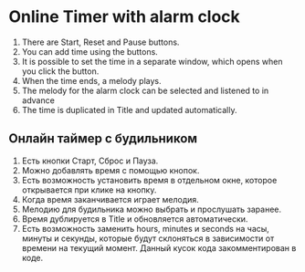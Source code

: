 <h1>Online Timer with alarm clock</h1>

<ol>
  <li>There are Start, Reset and Pause buttons.</li>
  <li>You can add time using the buttons.</li>
  <li>It is possible to set the time in a separate window, which opens when you click the button.</li>
  <li>When the time ends, a melody plays.</li>
  <li>The melody for the alarm clock can be selected and listened to in advance</li>
  <li>The time is duplicated in Title and updated automatically.</li>
</ol>

<h2>Онлайн таймер с будильником</h2>
<ol>
  <li>Есть кнопки Старт, Сброс и Пауза. </li>
  <li>Можно добавлять время с помощью кнопок. </li>
  <li>Есть возможность установить время в отдельном окне, которое открывается при клике на кнопку.</li>
  <li>Когда время заканчивается играет мелодия.</li>
  <li>Мелодию для будильника можно выбрать и прослушать заранее.</li>
  <li>Время дублируется в Title и обновляется автоматически.</li>
  <li>Есть возможность заменить hours, minutes и seconds на часы, минуты и секунды, которые будут склоняться в зависимости от времени на текущий момент. Данный кусок кода закомментирован в коде.</li>
</ol>
